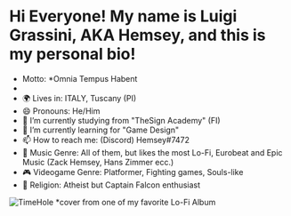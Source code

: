 # Hi Everyone! My name is Luigi Grassini, AKA Hemsey, and this is my personal bio!
- Motto: *Omnia Tempus Habent
- 
- 🌍 Lives in: ITALY, Tuscany (PI)
- 😄 Pronouns: He/Him
- 🔭 I’m currently studying from "TheSign Academy" (FI)
- 🌱 I’m currently learning for "Game Design"
- 📫 How to reach me: (Discord) Hemsey#7472
- 🎵 Music Genre: All of them, but likes the most Lo-Fi, Eurobeat and Epic Music (Zack Hemsey, Hans Zimmer ecc.)
- 🎮 Videogame Genre: Platformer, Fighting games, Souls-like
- 🙏 Religion: Atheist but Captain Falcon enthusiast

![TimeHole](https://user-images.githubusercontent.com/98153032/150514576-1e909eb7-14e0-490d-a2f5-b973839bf04b.jpg)
*cover from one of my favorite Lo-Fi Album


